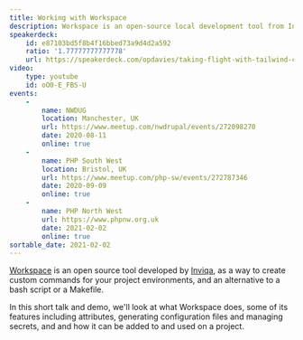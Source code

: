 ```yaml
---
title: Working with Workspace
description: Workspace is an open-source local development tool from Inviqa. This talk covers what it is, what it does, and how to use it in your PHP project.
speakerdeck:
    id: e87103bd5f8b4f16bbed73a9d4d2a592
    ratio: '1.77777777777778'
    url: https://speakerdeck.com/opdavies/taking-flight-with-tailwind-css
video:
    type: youtube
    id: oO0-E_FBS-U
events:
    -
        name: NWDUG
        location: Manchester, UK
        url: https://www.meetup.com/nwdrupal/events/272098270
        date: 2020-08-11
        online: true
    -
        name: PHP South West
        location: Bristol, UK
        url: https://www.meetup.com/php-sw/events/272787346
        date: 2020-09-09
        online: true
    -
        name: PHP North West
        url: https://www.phpnw.org.uk
        date: 2021-02-02
        online: true
sortable_date: 2021-02-02
---
```


[Workspace](https://github.com/my127/workspace) is an open source tool developed by [Inviqa](https://inviqa.com), as a way to create custom commands for your project environments, and an alternative to a bash script or a Makefile.

In this short talk and demo, we'll look at what Workspace does, some of its features including attributes, generating configuration files and managing secrets, and and how it can be added to and used on a project.
